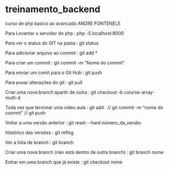 # treinamento_backend
curso de php basico ao avancado ANDRE FONTENELE


Para Levantar o servidor do php :
php -S localhost:8000

Para ver o status do GIT na pasta :
git status

Para adicionar arquivo ao commit :
git add *

Para criar um commit :
git commit -m "Nome do commit"

Para enviar um comit para o Git Hub :
git push

Para puxar alterações do git :
git pull

Criar uma nova branch apartir de outra :
git checkout -b coiurse-array-multi-d

Toda vez que terminar uma video aula :
git add . // git commit -m "nome do commit" // git push

Voltar a uma versão anterior :
git reset --hard número_da_versão

Histórico das versões :
git reflog

Ver a lista de branch :
git branch

Criar uma nova branch (não está dentro de outra branch) :
git branch nome

Entrar em uma branch que já existe :
git checkout nome
